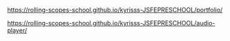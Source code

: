 https://rolling-scopes-school.github.io/kyrisss-JSFEPRESCHOOL/portfolio/

https://rolling-scopes-school.github.io/kyrisss-JSFEPRESCHOOL/audio-player/
